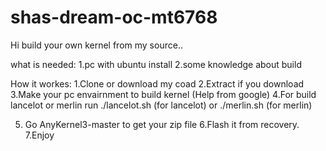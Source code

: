 # shas-dream-oc-mt6768

Hi build your own kernel from my source..

what is needed:
1.pc with ubuntu install
2.some knowledge about build


How it workes:
1.Clone or download my coad
2.Extract if you download
3.Make your pc envairnment to build kernel (Help from google)
4.For build lancelot or merlin run 
./lancelot.sh (for lancelot)
or ./merlin.sh (for merlin)

5. Go AnyKernel3-master to get your zip file
6.Flash it from recovery.
7.Enjoy
